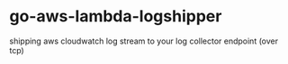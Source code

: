 # go-aws-lambda-logshipper
shipping aws cloudwatch log stream to your log collector endpoint (over tcp)
